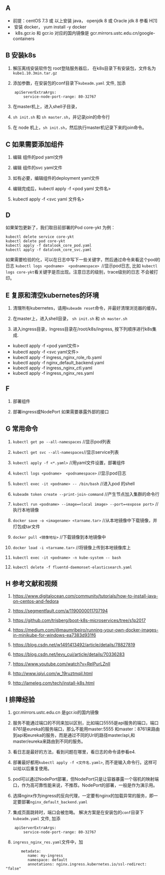
## A
 - 前提：centOS 7.3 或 以上安装 java， openjdk 8 或 Oracle jdk 8  参看 H[1]      
 - &nbsp;安装 docker， yum install -y docker 
 - &nbsp; k8s.gcr.io 和 gcr.io    对应的国内镜像是 gcr.mirrors.ustc.edu.cn/google-containers

## B 安装k8s

1.  解压离线安装软件包 root登陆服务器后， 在k8s目录下有安装包，文件名为 `kube1.10.3min.tar.gz`
    
2.  添加参数，在安装包的conf目录下`kubeadm.yaml` 文件, 加添
``` 
    apiServerExtraArgs: 
        service-node-port-range: 80-32767
```    
3.  在master机上，进入shell子目录，
    
4.  `sh init.sh` 和 `sh master.sh`，并记录join的命令行
    
5.  在 node 机上，`sh init.sh`，然后执行master机记录下来的join命令。
    

## C 如果需要添加组件

1.  编辑 组件的pod yaml文件
    
2.  编辑 组件的svc yaml文件
    
3.  如有必要，编辑组件的deployment yaml文件
    
4.  编辑完成后，kubectl apply -f <pod yaml 文件名>
    
5.  kubectl apply -f <svc yaml 文件名>
    

## D 
如果架包更新了，我们取目前部署的Pod core-ykt 为例： 
```
kubectl delete service core-ykt 
kubectl delete pod core-ykt 
kubectl apply -f datalook_core_pod.yaml 
kubectl apply -f datalook_core_svc.yaml
```
如果需要检验的化，可以在日志中写下一些关键字，然后通过命令来看这个pod的日志 `kubectl logs <podname>  <podnamespace> `//显示pod日志, 比如 `kubectl logs core-ykt`看关键字是否出现。注意日志的级别，trace级别的日志 不会被打印。

## E 复原和清空kubernetes的环境

1.  清理所有kubernetes，请用`kubeadm reset`命令，并最好清理浏览器的缓存。
    
2.  在master上，进入shell目录， `sh init.sh` 和 `sh master.sh`
    
3.  进入ingress目录，Ingress目录在/root/k8s/ingress, 按下列顺序进行k8s集成. 
 - kubectl apply -f <pod yaml文件>
 - kubectl apply -f <svc yaml文件>
 - kubectl apply -f ingress_nginx_role_rb.yaml
 - kubectl apply -f nginx_default_backend.yaml
 - kubectl apply -f ingress_nginx_ctl.yaml
 - kubectl apply -f ingress_nginx_res.yaml
    

## F

1.  部署组件
    
2.  部署ingress或NodePort 如果需要暴露外部的接口
    

## G 常用命令

1.  `kubectl get po --all-namespaces` //显示pod列表
    
2.  `kubectl get svc --all-namespaces`//显示service列表
    
3.  `kubectl apply -f <*.yaml>` //用yaml文件设置，部署组件
    
4.  `kubectl logs <podname>  <podnamespace>` //显示pod日志
    
5.  `kubectl exec -it <podname> -- /bin/bash` //进入pod 的shell
    
6.  `kubeadm token create --print-join-command` //产生节点加入集群的命令行
    
7.  `kubectl run <podname> --image=<local image> --port=<expose port>` //执行本地镜像
    
8.  `docker save -o <imagename> <tarname.tar>` //从本地镜像中下载镜像，并打包成tar文件
    
9.  `docker pull <镜像地址>` //下载镜像到本地镜像中

10. `docker load -i <tarname.tar>` //将镜像上传到本地镜像库上

11. `kubectl exec -it <podname> -n kube-system -- bash`
    
12.  `kubectl delete -f fluentd-daemonset-elasticsearch.yaml`
    

## H 参考文献和视频

1. https://www.digitalocean.com/community/tutorials/how-to-install-java-on-centos-and-fedora
    
2. https://segmentfault.com/a/1190000011707194

3. https://github.com/trisberg/boot-k8s-microservices/tree/s1p2017

4. https://medium.com/@maumribeiro/running-your-own-docker-images-in-minikube-for-windows-ea7383d931f6

5. https://blog.csdn.net/w1491413492/article/details/78827819

6. https://blog.csdn.net/levy_cui/article/details/70336283

7. https://www.youtube.com/watch?v=RelPurLZnII

8. http://www.iqiyi.com/w_19ruztmqil.html

9. http://lameleg.com/tech/install-k8s.html 


## I 排障经验

1.  gcr.mirrors.ustc.edu.cn 是gcr.io的国内镜像
    
2.  服务不能通过端口的不同来加以区别，比如端口5555是api服务的端口，端口8761是eureka的服务端口，那么不能用master:5555 和master：8761来路由到api和eureka的服务，而是通过不同的Url的路径master/api,和master/eureka来路由到不同的服务。
    
3.  看日志是最好的方法，看到问题在哪里，看日志的命令请参看e4.
    
4.  部署最好都用`kubectl apply -f <文件名.yaml>`, 而不是输入命令行。这样可以给以后重复使用。
    
5.  pod可以通过NodePort部署，但NodePort只是让容器暴露一个宿机的映射端口，作为高可靠性能来说，不推荐。NodePort的部署，一般是作为演示用。
    
6.  选择nginx作为ingress的反向代理，一定要有nginx的加载异常的服务，即一定要部署`nginx_default_backend.yaml`
    
7.  集成页面跳转时，端口会被忽略。 解决方案是在安装包的`conf`目录下`kubeadm.yaml` 文件, 加添 
```
    apiServerExtraArgs: 
        service-node-port-range: 80-32767
```    
8.  `ingress_nginx_res.yaml`文件中，加
```
       metadata: 
          name: my-ingress 
          namespace: default 
          annotations: nginx.ingress.kubernetes.io/ssl-redirect: "false"
```